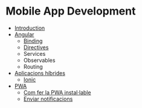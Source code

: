 # Mobile App Development

* [Introduction](README.md)
* [Angular](angular.md)
  * [Binding](angular/binding.md)
  * [Directives](angular/directives.md)
  * Services
  * Observables
  * Routing
* [Aplicacions híbrides](aplicacions-hibrides.md)
  * [Ionic](aplicacions-hibrides/ionic.md)
* [PWA](pwa.md)
  * [Com fer la PWA instal·lable](chapter1.md)
  * [Enviar notificacions](notificacions-push.md)

